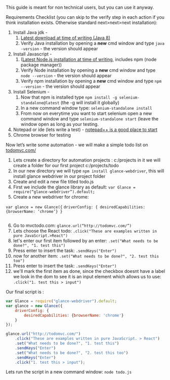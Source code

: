 This guide is meant for non technical users, but you can use it anyway.

Requirements Checklist (you can skip to the verify step in each action if you think installation exists. Otherwise standard next>next>next installation):

1. Install Java jdk -
    1. [Latest download at time of writing  (Java 8)](http://www.oracle.com/technetwork/java/javase/downloads/jdk8-downloads-2133151.html)
    2. Verify Java installation by opening a **new** cmd window and type `java -version` - the version should appear
2. Install Javascript -
    1. ([Latest Node.js installation at time of writing](https://nodejs.org/),   includes npm (node package manager))
    2. Verify Node installation by opening a **new** cmd window and type `node --version` - the version should appear
    3. Verify npm installation by opening a **new** cmd window and type `npm --version` - the version should appear
3. Install Selenium -
    1. Now that npm is installed type `npm install -g selenium-standalone@latest` (the -g will install it globally)
    2. In a new command window type: `selenium-standalone install`
    3. From now on everytime you want to start selenium open a new command window and type `selenium-standalone start`  (leave the window open as long as your testing.
4. Notepad or ide (lets write a test) - [notepad++ is a good place to start](https://notepad-plus-plus.org/download/)
5. Chrome browser for testing

Now let’s write some automation - we will make a simple todo list on [todomvc.com/](http://todomvc.com/)

1. Lets create a directory for automation projects : c:/projects in it we will create a folder for our first project c:/projects/todo
2. In our new directory we will type `npm install glance-webdriver`, this will install glance webdriver in our project folder
3. Create and edit a new file titled todo.js
4. First we include the glance library as default: `var Glance = require(“glance-webdriver”).default;`
5. Create a new webdriver for chrome:


```var glance = new Glance({```
 ```driverConfig: { desiredCapabilities: {browserName: ‘chrome’} }```
```});
```

6. Go to mvctodo.com:
`glance.url(“http://todomvc.com/”)`
7. Lets choose the React todo:
`.click("These are examples written in pure JavaScript.>React")`
8. let's enter our first item followed by an enter: `.set("What needs to be done?", "1. test this")`
9. Press enter to insert the task: ```.sendKeys("Enter")```
9. now for another item: `.set("What needs to be done?", "2. test this too")`
10. Press enter to insert the task: ```.sendKeys("Enter")```
10. we'll mark the first item as done, since the checkbox doesnt have a label we look in the dom to see it is an input element which allows us to use: `.click("1. test this > input")`

Our final script is :

~~~ javascript
var Glance = require("glance-webdriver").default;
var glance = new Glance({
    driverConfig: {
        desiredCapabilities: {browserName: 'chrome'}
    }
});

glance.url("http://todomvc.com/")
    .click("These are examples written in pure JavaScript. > React")
    .set("What needs to be done?", "1. test this")
    .sendKeys("Enter")
    .set("What needs to be done?", "2. test this too")
    .sendKeys("Enter")
    .click("1. test this > input");
~~~
Lets run the script in a new command window:
    `node todo.js`
